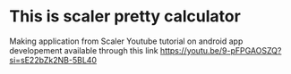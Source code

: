 # This is scaler pretty calculator
Making application from Scaler Youtube tutorial on android app developement available through this link 
https://youtu.be/9-pFPGAOSZQ?si=sE22bZk2NB-5BL40
